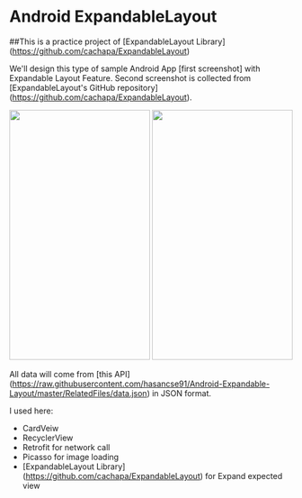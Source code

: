 # Android ExpandableLayout

##This is a practice project of [ExpandableLayout Library] (https://github.com/cachapa/ExpandableLayout)

We'll design this type of sample Android App [first screenshot] with Expandable Layout Feature. Second screenshot is collected from [ExpandableLayout's GitHub repository] (https://github.com/cachapa/ExpandableLayout).

<img src="https://github.com/hasancse91/Android-Expandable-Layout/blob/master/RelatedFiles/Expandable%20Layout%20Screenshot.png" width="250" height="444" />
<img src="https://i2.wp.com/raw.githubusercontent.com/cachapa/ExpandableLayout/master/images/simple.gif" width="250" height="444" />

All data will come from [this API] (https://raw.githubusercontent.com/hasancse91/Android-Expandable-Layout/master/RelatedFiles/data.json) in JSON format.

I used here:
- CardVeiw
- RecyclerView
- Retrofit for network call
- Picasso for image loading
- [ExpandableLayout Library] (https://github.com/cachapa/ExpandableLayout) for Expand expected view
